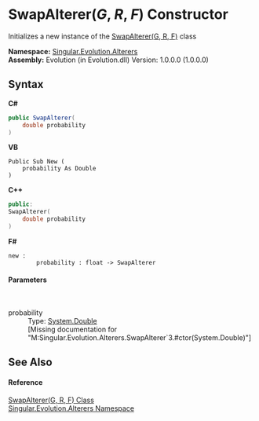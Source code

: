 # SwapAlterer(*G*, *R*, *F*) Constructor 
 

Initializes a new instance of the <a href="e8092949-e408-6869-9ec8-06739fc80992">SwapAlterer(G, R, F)</a> class

**Namespace:**&nbsp;<a href="d83a42df-2b66-dfad-1be9-58a7420b0c0f">Singular.Evolution.Alterers</a><br />**Assembly:**&nbsp;Evolution (in Evolution.dll) Version: 1.0.0.0 (1.0.0.0)

## Syntax

**C#**<br />
``` C#
public SwapAlterer(
	double probability
)
```

**VB**<br />
``` VB
Public Sub New ( 
	probability As Double
)
```

**C++**<br />
``` C++
public:
SwapAlterer(
	double probability
)
```

**F#**<br />
``` F#
new : 
        probability : float -> SwapAlterer
```


#### Parameters
&nbsp;<dl><dt>probability</dt><dd>Type: <a href="http://msdn2.microsoft.com/en-us/library/643eft0t" target="_blank">System.Double</a><br />\[Missing <param name="probability"/> documentation for "M:Singular.Evolution.Alterers.SwapAlterer`3.#ctor(System.Double)"\]</dd></dl>

## See Also


#### Reference
<a href="e8092949-e408-6869-9ec8-06739fc80992">SwapAlterer(G, R, F) Class</a><br /><a href="d83a42df-2b66-dfad-1be9-58a7420b0c0f">Singular.Evolution.Alterers Namespace</a><br />